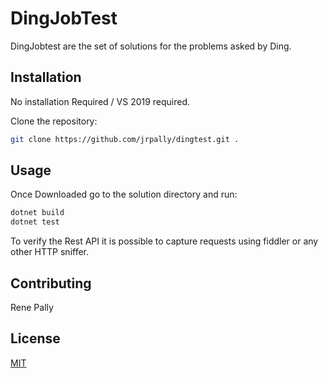 # DingJobTest

DingJobtest are the set of solutions for the problems asked by Ding.

## Installation

No installation Required / VS 2019 required.

Clone the repository: 

```bash
git clone https://github.com/jrpally/dingtest.git .
```

## Usage
Once Downloaded go to the solution directory and run:

```python
dotnet build
dotnet test
```

To verify the Rest API it is possible to capture requests using fiddler or any other HTTP sniffer.

## Contributing
Rene Pally

## License
[MIT](https://choosealicense.com/licenses/mit/)